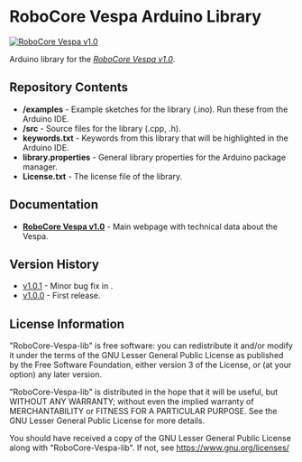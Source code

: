 RoboCore Vespa Arduino Library
==============================

[![RoboCore Vespa v1.0](https://d229kd5ey79jzj.cloudfront.net/1439/images/1439_1_M.png)](https://www.robocore.net/loja/produtos/1439)

Arduino library for the [*RoboCore Vespa v1.0*](https://www.robocore.net/loja/produtos/1439).

Repository Contents
-------------------

* **/examples** - Example sketches for the library (.ino). Run these from the Arduino IDE.
* **/src** - Source files for the library (.cpp, .h).
* **keywords.txt** - Keywords from this library that will be highlighted in the Arduino IDE.
* **library.properties** - General library properties for the Arduino package manager.
* **License.txt** - The license file of the library.

Documentation
-------------

* **[RoboCore Vespa v1.0](https://www.robocore.net/loja/produtos/1439)** - Main webpage with technical data about the Vespa.

Version History
---------------

* [v1.0.1](https://github.com/RoboCore/RoboCore_Vespa/releases/tag/v1.0.1) - Minor bug fix in <VespaMotors>.
* [v1.0.0](https://github.com/RoboCore/RoboCore_Vespa/releases/tag/v1.0.0) - First release.

License Information
-------------------

"RoboCore-Vespa-lib" is free software: you can redistribute it and/or modify it under the terms of the GNU Lesser General Public License as published by the Free Software Foundation, either version 3 of the License, or (at your option) any later version.

"RoboCore-Vespa-lib" is distributed in the hope that it will be useful, but WITHOUT ANY WARRANTY; without even the implied warranty of MERCHANTABILITY or FITNESS FOR A PARTICULAR PURPOSE. See the GNU Lesser General Public License for more details.

You should have received a copy of the GNU Lesser General Public License along with "RoboCore-Vespa-lib". If not, see <https://www.gnu.org/licenses/>
